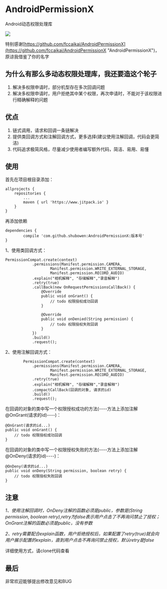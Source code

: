 # AndroidPermissionX
Android动态权限处理库

[![](https://www.jitpack.io/v/shubowen/AndroidPermissionX.svg)](https://www.jitpack.io/#shubowen/AndroidPermissionX)

特别感谢[https://github.com/fccaikai/AndroidPermissionX](https://github.com/fccaikai/AndroidPermissionX "AndroidPermissionX")，原谅我借鉴了你的名字

## 为什么有那么多动态权限处理库，我还要造这个轮子 ##
1. 解决多权限申请时，部分机型存在多次回调问题
2. 解决多权限申请时，用户拒绝其中某个权限，再次申请时，不能对于该权限进行精确解释的问题

## 优点 ##
1. 链式调用，请求和回调一条链解决
2. 提供类回调方式和注解回调方式，更多选择(建议使用注解回调，代码会更简洁)
3. 代码追求极简风格，尽量减少使用者编写额外代码，简洁、易用、易懂

## 使用 ##

首先在项目根目录添加：
	
	allprojects {
		repositories {
			...
			maven { url 'https://www.jitpack.io' }
		}
	}

再添加依赖

	dependencies {
	        compile 'com.github.shubowen:AndroidPermissionX:版本号'
	}

1、使用类回调方式：

	PermissionCompat.create(context)
                .permissions(Manifest.permission.CAMERA,
                        Manifest.permission.WRITE_EXTERNAL_STORAGE,
                        Manifest.permission.RECORD_AUDIO)
                .explain("相机解释", "存储解释","录音解释")
				.retry(true)
                .callBack(new OnRequestPermissionsCallBack() {
                    @Override
                    public void onGrant() {
                        // todo 权限授权成功回调
                    }

                    @Override
                    public void onDenied(String permission) {
                        // todo 权限授权失败回调
                    }
                })
                .build()
                .request();

2、使用注解回调方式：

	        PermissionCompat.create(context)
                .permissions(Manifest.permission.CAMERA,
                        Manifest.permission.WRITE_EXTERNAL_STORAGE,
                        Manifest.permission.RECORD_AUDIO)
				.retry(true)
                .explain("相机解释", "存储解释","录音解释")
                .compactCallBack(回调的对象, 请求的id)
                .build()
                .request();

在回调的对象的类中写一个权限授权成功的方法(----方法上添加注解@OnGrant(请求的id)----)：

	@OnGrant(请求的id...)
    public void onGrant() {
        // todo 权限授权成功回调
    }

在回调的对象的类中写一个权限授权失败的方法(----方法上添加注解@OnDeny(请求的id)----)：

	@OnDeny(请求的id...)
    public void onDeny(String permission, boolean retry) {
        // todo 权限授权失败回调
    }

## 注意 ##
*1、使用注解回调时，OnDeny注解的函数必须是public，参数是(String permission, boolean retry),retry为false表示用户点击了不再询问禁止了授权；OnGrant注解的函数必须是public，没有参数*

*2、retry需要配合explain函数，用户拒绝授权后，如果配置了retry(true)就会向用户展示配置的explain，直到用户点击不再询问禁止授权，默认retry是false*

详细使用方式，请clone代码查看

## 最后 ##
非常欢迎能够提出修改意见和BUG